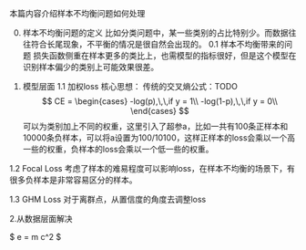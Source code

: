 本篇内容介绍样本不均衡问题如何处理

0. 样本不均衡问题的定义
比如分类问题中，某一些类别的占比特别少。而数据往往符合长尾现象，不平衡的情况是很自然会出现的。
0.1 样本不均衡带来的问题
损失函数侧重在样本更多的类比上，也需模型的指标很好，但是这个模型在识别样本偏少的类别上可能效果很差。

1. 模型层面
1.1 加权loss
核心思想：
传统的交叉熵公式：TODO
$$
CE = 
\begin{cases}
-log(p),\,\,if y = 1\\
-log(1-p),\,\,if y = 0\\
\end{cases}
$$
可以为类别加上不同的权重，这里引入了超参a，比如一共有100条正样本和10000条负样本，可以将a设置为100/10100，这样正样本的loss会乘以一个高一些的权重，负样本的loss会乘以一个低一些的权重。

1.2 Focal Loss
考虑了样本的难易程度可以影响loss，在样本不均衡的场景下，有很多负样本是非常容易区分的样本。

1.3 GHM Loss
对于离群点，从置信度的角度去调整loss

2.从数据层面解决


$ e = m c^2 $


